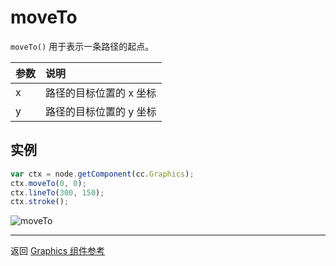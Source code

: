 # moveTo

`moveTo()` 用于表示一条路径的起点。

| 参数 |  说明
| :------------- | :---------- |
| x | 路径的目标位置的 x 坐标
| y | 路径的目标位置的 y 坐标

## 实例

```javascript
var ctx = node.getComponent(cc.Graphics);
ctx.moveTo(0, 0);
ctx.lineTo(300, 150);
ctx.stroke();
```

![moveTo](graphics/moveTo.png)

<hr>

返回 [Graphics 组件参考](../../components/graphics.md)
